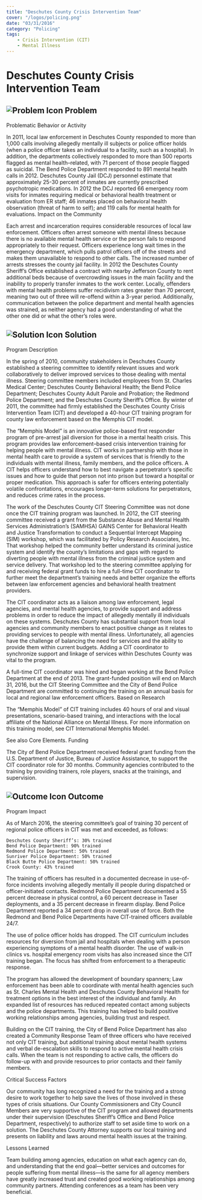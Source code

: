 ```yaml
---
title: "Deschutes County Crisis Intervention Team"
cover: "/logos/policing.png"
date: "03/31/2016"
category: "Policing"
tags:
    - Crisis Intervention (CIT)
    - Mental Illness
---
```


# Deschutes County Crisis Intervention Team

## ![Problem Icon](https://github.com/google/material-design-icons/raw/master/alert/1x_web/ic_error_outline_black_48dp.png "Problem") Problem
Problematic Behavior or Activity

In 2011, local law enforcement in Deschutes County responded to more than 1,000 calls involving allegedly mentally ill subjects or police officer holds (when a police officer takes an individual to a facility, such as a hospital). In addition, the departments collectively responded to more than 500 reports flagged as mental health–related, with 71 percent of those people flagged as suicidal. The Bend Police Department responded to 891 mental health calls in 2012. Deschutes County Jail (DCJ) personnel estimate that approximately 25-30 percent of inmates are currently prescribed psychotropic medications. In 2012 the DCJ reported 66 emergency room visits for inmates requiring medical or behavioral health treatment or evaluation from ER staff; 46 inmates placed on behavioral health observation (threat of harm to self); and 119 calls for mental health for evaluations.
Impact on the Community

Each arrest and incarceration requires considerable resources of local law enforcement. Officers often arrest someone with mental illness because there is no available mental health service or the person fails to respond appropriately to their request. Officers experience long wait times in the emergency department, which pulls patrol officers off of the streets and makes them unavailable to respond to other calls. The increased number of arrests stresses the county jail facility. In 2012 the Deschutes County Sheriff’s Office established a contract with nearby Jefferson County to rent additional beds because of overcrowding issues in the main facility and the inability to properly transfer inmates to the work center. Locally, offenders with mental health problems suffer recidivism rates greater than 70 percent, meaning two out of three will re-offend within a 3-year period. Additionally, communication between the police department and mental health agencies was strained, as neither agency had a good understanding of what the other one did or what the other’s roles were.
## ![Solution Icon](https://github.com/google/material-design-icons/raw/master/action/1x_web/ic_lightbulb_outline_black_48dp.png "Solution") Solution
Program Description

In the spring of 2010, community stakeholders in Deschutes County established a steering committee to identify relevant issues and work collaboratively to deliver improved services to those dealing with mental illness. Steering committee members included employees from St. Charles Medical Center; Deschutes County Behavioral Health; the Bend Police Department; Deschutes County Adult Parole and Probation; the Redmond Police Department; and the Deschutes County Sheriff’s Office. By winter of 2011, the committee had firmly established the Deschutes County Crisis Intervention Team (CIT) and developed a 40-hour CIT training program for county law enforcement based on the Memphis CIT model.

The “Memphis Model” is an innovative police-based first responder program of pre-arrest jail diversion for those in a mental health crisis. This program provides law enforcement–based crisis intervention training for helping people with mental illness. CIT works in partnership with those in mental health care to provide a system of services that is friendly to the individuals with mental illness, family members, and the police officers. A CIT helps officers understand how to best navigate a perpetrator’s specific issues and how to guide that person not into prison but toward a hospital or proper medication. This approach is safer for officers entering potentially volatile confrontations, encourages longer-term solutions for perpetrators, and reduces crime rates in the process.

The work of the Deschutes County CIT Steering Committee was not done once the CIT training program was launched. In 2012, the CIT steering committee received a grant from the Substance Abuse and Mental Health Services Administration’s (SAMHSA) GAINS Center for Behavioral Health and Justice Transformation to conduct a Sequential Intercept Mapping (SIM) workshop, which was facilitated by Policy Research Associates, Inc. That workshop helped the community better understand its criminal justice system and identify the county’s limitations and gaps with regard to diverting people with mental illness from the criminal justice system and service delivery. That workshop led to the steering committee applying for and receiving federal grant funds to hire a full-time CIT coordinator to further meet the department’s training needs and better organize the efforts between law enforcement agencies and behavioral health treatment providers.

The CIT coordinator acts as a liaison among law enforcement, legal agencies, and mental health agencies, to provide support and address problems in order to reduce the impact of allegedly mentally ill individuals on these systems. Deschutes County has substantial support from local agencies and community members to enact positive change as it relates to providing services to people with mental illness. Unfortunately, all agencies have the challenge of balancing the need for services and the ability to provide them within current budgets. Adding a CIT coordinator to synchronize support and linkage of services within Deschutes County was vital to the program.

A full-time CIT coordinator was hired and began working at the Bend Police Department at the end of 2013. The grant-funded position will end on March 31, 2016, but the CIT Steering Committee and the City of Bend Police Department are committed to continuing the training on an annual basis for local and regional law enforcement officers.
Based on Research

The “Memphis Model” of CIT training includes 40 hours of oral and visual presentations, scenario-based training, and interactions with the local affiliate of the National Alliance on Mental Illness. For more information on this training model, see CIT International Memphis Model.

See also Core Elements.
Funding

The City of Bend Police Department received federal grant funding from the U.S. Department of Justice, Bureau of Justice Assistance, to support the CIT coordinator role for 30 months. Community agencies contributed to the training by providing trainers, role players, snacks at the trainings, and supervision.
## ![Outcome Icon](https://github.com/google/material-design-icons/raw/master/action/1x_web/ic_view_list_black_48dp.png "Outcome") Outcome
Program Impact

As of March 2016, the steering committee’s goal of training 30 percent of regional police officers in CIT was met and exceeded, as follows:

    Deschutes County Sheriff’s: 30% trained
    Bend Police Department: 90% trained
    Redmond Police Department: 50% trained
    Sunriver Police Department: 50% trained
    Black Butte Police Department: 50% trained
    Crook County: 43% trained

The training of officers has resulted in a documented decrease in use-of-force incidents involving allegedly mentally ill people during dispatched or officer-initiated contacts. Redmond Police Department documented a 55 percent decrease in physical control, a 60 percent decrease in Taser deployments, and a 35 percent decrease in firearm display. Bend Police Department reported a 34 percent drop in overall use of force. Both the Redmond and Bend Police Departments have CIT-trained officers available 24/7.

The use of police officer holds has dropped. The CIT curriculum includes resources for diversion from jail and hospitals when dealing with a person experiencing symptoms of a mental health disorder. The use of walk-in clinics vs. hospital emergency room visits has also increased since the CIT training began. The focus has shifted from enforcement to a therapeutic response.

The program has allowed the development of boundary spanners; Law enforcement has been able to coordinate with mental health agencies such as St. Charles Mental Health and Deschutes County Behavioral Health for treatment options in the best interest of the individual and family. An expanded list of resources has reduced repeated contact among subjects and the police departments. This training has helped to build positive working relationships among agencies, building trust and respect.

Building on the CIT training, the City of Bend Police Department has also created a Community Response Team of three officers who have received not only CIT training, but additional training about mental health systems and verbal de-escalation skills to respond to active mental health crisis calls. When the team is not responding to active calls, the officers do follow-up with and provide resources to prior contacts and their family members. 

Critical Success Factors

Our community has long recognized a need for the training and a strong desire to work together to help save the lives of those involved in these types of crisis situations. Our County Commissioners and City Council Members are very supportive of the CIT program and allowed departments under their supervision (Deschutes Sheriff’s Office and Bend Police Department, respectively) to authorize staff to set aside time to work on a solution. The Deschutes County Attorney supports our local training and presents on liability and laws around mental health issues at the training.

Lessons Learned

Team building among agencies, education on what each agency can do, and understanding that the end goal—better services and outcomes for people suffering from mental illness—is the same for all agency members have greatly increased trust and created good working relationships among community partners. Attending conferences as a team has been very beneficial.